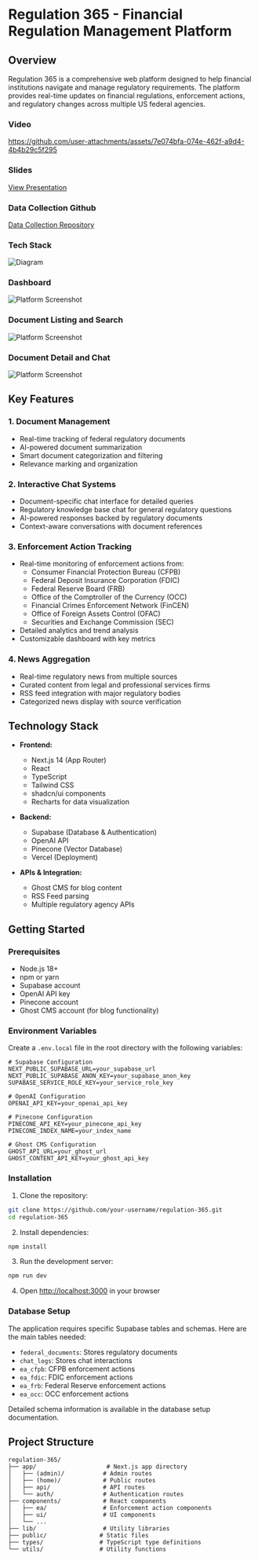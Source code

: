 # Regulation 365 - Financial Regulation Management Platform

## Overview

Regulation 365 is a comprehensive web platform designed to help financial institutions navigate and manage regulatory requirements. The platform provides real-time updates on financial regulations, enforcement actions, and regulatory changes across multiple US federal agencies.

### Video

https://github.com/user-attachments/assets/7e074bfa-074e-462f-a9d4-4b4b29c5f295

### Slides

[View Presentation](https://www.beautiful.ai/player/-OCUzcy0fURUq_f5AJnk)

### Data Collection Github

[Data Collection Repository](https://github.com/priscillaoclark/reg-extract)

### Tech Stack

![Diagram](public/images/screenshots/diagram.png)

### Dashboard

![Platform Screenshot](public/images/screenshots/1.png)

### Document Listing and Search

![Platform Screenshot](public/images/screenshots/2.png)

### Document Detail and Chat

![Platform Screenshot](public/images/screenshots/3.png)

## Key Features

### 1. Document Management

- Real-time tracking of federal regulatory documents
- AI-powered document summarization
- Smart document categorization and filtering
- Relevance marking and organization

### 2. Interactive Chat Systems

- Document-specific chat interface for detailed queries
- Regulatory knowledge base chat for general regulatory questions
- AI-powered responses backed by regulatory documents
- Context-aware conversations with document references

### 3. Enforcement Action Tracking

- Real-time monitoring of enforcement actions from:
  - Consumer Financial Protection Bureau (CFPB)
  - Federal Deposit Insurance Corporation (FDIC)
  - Federal Reserve Board (FRB)
  - Office of the Comptroller of the Currency (OCC)
  - Financial Crimes Enforcement Network (FinCEN)
  - Office of Foreign Assets Control (OFAC)
  - Securities and Exchange Commission (SEC)
- Detailed analytics and trend analysis
- Customizable dashboard with key metrics

### 4. News Aggregation

- Real-time regulatory news from multiple sources
- Curated content from legal and professional services firms
- RSS feed integration with major regulatory bodies
- Categorized news display with source verification

## Technology Stack

- **Frontend:**

  - Next.js 14 (App Router)
  - React
  - TypeScript
  - Tailwind CSS
  - shadcn/ui components
  - Recharts for data visualization

- **Backend:**

  - Supabase (Database & Authentication)
  - OpenAI API
  - Pinecone (Vector Database)
  - Vercel (Deployment)

- **APIs & Integration:**
  - Ghost CMS for blog content
  - RSS Feed parsing
  - Multiple regulatory agency APIs

## Getting Started

### Prerequisites

- Node.js 18+
- npm or yarn
- Supabase account
- OpenAI API key
- Pinecone account
- Ghost CMS account (for blog functionality)

### Environment Variables

Create a `.env.local` file in the root directory with the following variables:

```env
# Supabase Configuration
NEXT_PUBLIC_SUPABASE_URL=your_supabase_url
NEXT_PUBLIC_SUPABASE_ANON_KEY=your_supabase_anon_key
SUPABASE_SERVICE_ROLE_KEY=your_service_role_key

# OpenAI Configuration
OPENAI_API_KEY=your_openai_api_key

# Pinecone Configuration
PINECONE_API_KEY=your_pinecone_api_key
PINECONE_INDEX_NAME=your_index_name

# Ghost CMS Configuration
GHOST_API_URL=your_ghost_url
GHOST_CONTENT_API_KEY=your_ghost_api_key
```

### Installation

1. Clone the repository:

```bash
git clone https://github.com/your-username/regulation-365.git
cd regulation-365
```

2. Install dependencies:

```bash
npm install
```

3. Run the development server:

```bash
npm run dev
```

4. Open [http://localhost:3000](http://localhost:3000) in your browser

### Database Setup

The application requires specific Supabase tables and schemas. Here are the main tables needed:

- `federal_documents`: Stores regulatory documents
- `chat_logs`: Stores chat interactions
- `ea_cfpb`: CFPB enforcement actions
- `ea_fdic`: FDIC enforcement actions
- `ea_frb`: Federal Reserve enforcement actions
- `ea_occ`: OCC enforcement actions

Detailed schema information is available in the database setup documentation.

## Project Structure

```
regulation-365/
├── app/                    # Next.js app directory
│   ├── (admin)/           # Admin routes
│   ├── (home)/            # Public routes
│   ├── api/               # API routes
│   └── auth/              # Authentication routes
├── components/            # React components
│   ├── ea/                # Enforcement action components
│   ├── ui/                # UI components
│   └── ...
├── lib/                   # Utility libraries
├── public/               # Static files
├── types/                # TypeScript type definitions
└── utils/                # Utility functions
```
